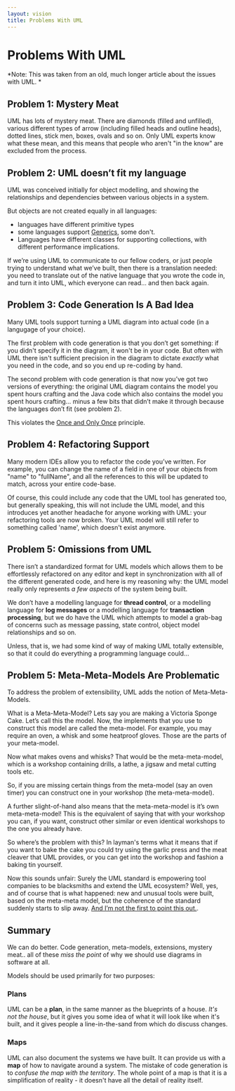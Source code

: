 ```yaml
---
layout: vision
title: Problems With UML
---
```


# Problems With UML

*Note:  This was taken from an old, much longer article about the issues with UML. *

## Problem 1: Mystery Meat

UML has lots of mystery meat. There are diamonds (filled and unfilled), various different types of arrow (including filled heads and outline heads), dotted lines, stick men, boxes, ovals and so on.  Only UML experts know what these mean, and this means that people who aren't "in the know" are excluded from the process.

## Problem 2: UML doesn’t fit my language

UML was conceived initially for object modelling, and showing the relationships and dependencies between various objects in a system.  

But objects are not created equally in all languages:
 - languages have different primitive types
 - some languages support [Generics](https://en.wikipedia.org/wiki/Generic_programming#Generics_in_Java), some don't.
 - Languages have different classes for supporting collections, with different performance implications.

If we’re using UML to communicate to our fellow coders, or just people trying to understand what we’ve built, then there is a translation needed: you need to translate out of the native language that you wrote the code in, and turn it into UML, which everyone can read… and then back again.

## Problem 3: Code Generation Is A Bad Idea

Many UML tools support turning a UML diagram into actual code (in a langugage of your choice).

The first problem with code generation is that you don’t get something: if you didn't specify it in the diagram, it won't be in your code.  But often with UML there isn't sufficient precision in the diagram to dictate *exactly* what you need in the code, and so you end up re-coding by hand.

The second problem with code generation is that now you’ve got two versions of everything: the original UML diagram contains the model you spent hours crafting and the Java code which also contains the model you spent hours crafting… minus a few bits that didn’t make it through because the languages don’t fit (see problem 2). 

This violates the [Once and Only Once](http://c2.com/cgi/wiki?OnceAndOnlyOnce) principle.

## Problem 4: Refactoring Support

Many modern IDEs allow you to refactor the code you’ve written.  For example, you can change the name of a field in one of your objects from "name" to "fullName", and all the references to this will be updated to match, across your entire code-base.

Of course, this could include any code that the UML tool has generated too, but generally speaking, this will not include the UML model, and this introduces yet another headache for anyone working with UML: your refactoring tools are now broken.   Your UML model will still refer to something called 'name', which doesn't exist anymore.

## Problem 5: Omissions from UML

There isn’t a standardized format for UML models which allows them to be effortlessly refactored on any editor and kept in synchronization with all of the different generated code, and here is my reasoning why: the UML model really only represents *a few aspects* of the system being built. 

We don’t have a modelling language for **thread control**, or a modelling language for **log messages** or a modelling language for **transaction processing**, but we do have the UML which attempts to model a grab-bag of concerns such as message passing, state control, object model relationships and so on.

Unless, that is, we had some kind of way of making UML totally extensible, so that it could do everything a programming language could&#8230;

## Problem 5: Meta-Meta-Models Are Problematic

To address the problem of extensibility, UML adds the notion of Meta-Meta-Models.

What is a Meta-Meta-Model?  Lets say you are making a Victoria Sponge Cake. Let’s call this the model. Now, the implements that you use to construct this model are called the meta-model. For example, you may require an oven, a whisk and some heatproof gloves. Those are the parts of your meta-model.

Now what makes ovens and whisks? That would be the meta-meta-model, which is a workshop containing drills, a lathe, a jigsaw and metal cutting tools etc.

So, if you are missing certain things from the meta-model (say an oven timer) you can construct one in your workshop (the meta-meta-model).

A further slight-of-hand also means that the meta-meta-model is it’s own meta-meta-model! This is the equivalent of saying that with your workshop you can, if you want, construct other similar or even identical workshops to the one you already have.

So where’s the problem with this? In layman's terms what it means that if you want to bake the cake you could try using the garlic press and the meat cleaver that UML provides, or you can get into the workshop and fashion a baking tin yourself. 

Now this sounds unfair: Surely the UML standard is empowering tool companies to be blacksmiths and extend the UML ecosystem?  Well, yes, and of course that is what happened:  new and unusual tools were built, based on the meta-meta model, but the coherence of the standard suddenly starts to slip away. [And I&#8217;m not the first to point this out.](http://www.cit.gu.edu.au/~noran/Docs/UML-Issues.pps).

## Summary

We can do better.  Code generation, meta-models, extensions, mystery meat.. all of these *miss the point* of why we should use diagrams in software at all.

Models should be used primarily for two purposes:

### Plans

UML can be a **plan**, in the same manner as the blueprints of a house.  *It's not the house*, but it gives you some idea of what it will look like when it's built, and it gives people a line-in-the-sand from which do discuss changes.  

### Maps

UML can also document the systems we have built.  It can provide us with a **map** of how to navigate around a system.  The mistake of code generation is to *confuse the map with the territory*.   The whole point of a map is that it is a simplification of reality - it doesn't have all the detail of reality itself.  
